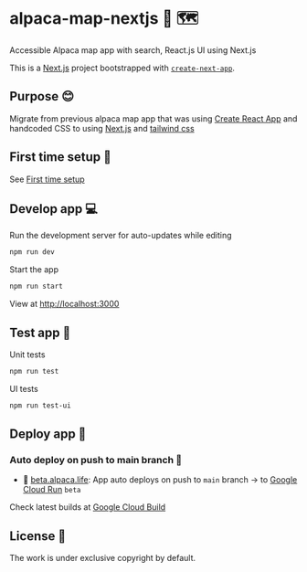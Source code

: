 # alpaca-map-nextjs 🦙 🗺

Accessible Alpaca map app with search, React.js UI using Next.js

This is a [Next.js](https://nextjs.org/) project bootstrapped with [`create-next-app`](https://github.com/vercel/next.js/tree/canary/packages/create-next-app).

## Purpose 😊

Migrate from previous alpaca map app that was using [Create React App](https://github.com/facebook/create-react-app) and handcoded CSS to using [Next.js](https://nextjs.org/) and [tailwind css](https://tailwindcss.com/)

## First time setup 🐣

See [First time setup](src/docs/README.init.md)

## Develop app 💻

Run the development server for auto-updates while editing

```bash
npm run dev
```

Start the app

```bash
npm run start
```

View at [http://localhost:3000](http://localhost:3000)

## Test app 🧪

Unit tests

```bash
npm run test
```

UI tests

```bash
npm run test-ui
```

## Deploy app 🤖

### Auto deploy on push to main branch 🚀

- 👾 [beta.alpaca.life](beta.alpaca.life): App auto deploys on push to `main` branch -> to [Google Cloud Run](https://console.cloud.google.com/run/) `beta`

Check latest builds at [Google Cloud Build](https://console.cloud.google.com/cloud-build/)

## License 📝

The work is under exclusive copyright by default.
